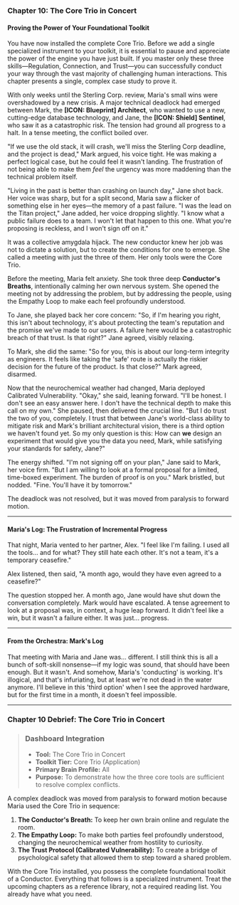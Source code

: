 ### **Chapter 10: The Core Trio in Concert**
#### Proving the Power of Your Foundational Toolkit

You have now installed the complete Core Trio. Before we add a single specialized instrument to your toolkit, it is essential to pause and appreciate the power of the engine you have just built. If you master only these three skills—Regulation, Connection, and Trust—you can successfully conduct your way through the vast majority of challenging human interactions. This chapter presents a single, complex case study to prove it.

With only weeks until the Sterling Corp. review, Maria's small wins were overshadowed by a new crisis. A major technical deadlock had emerged between Mark, the **[ICON: Blueprint] Architect**, who wanted to use a new, cutting-edge database technology, and Jane, the **[ICON: Shield] Sentinel**, who saw it as a catastrophic risk. The tension had ground all progress to a halt. In a tense meeting, the conflict boiled over.

"If we use the old stack, it will crash, we'll miss the Sterling Corp deadline, and the project is dead," Mark argued, his voice tight. He was making a perfect logical case, but he could feel it wasn't landing. The frustration of not being able to make them *feel* the urgency was more maddening than the technical problem itself.

"Living in the past is better than crashing on launch day," Jane shot back. Her voice was sharp, but for a split second, Maria saw a flicker of something else in her eyes—the memory of a past failure. "I was the lead on the Titan project," Jane added, her voice dropping slightly. "I know what a public failure does to a team. I won't let that happen to this one. What you're proposing is reckless, and I won't sign off on it."

It was a collective amygdala hijack. The new conductor knew her job was not to dictate a solution, but to create the conditions for one to emerge. She called a meeting with just the three of them. Her only tools were the Core Trio.

Before the meeting, Maria felt anxiety. She took three deep **Conductor's Breaths**, intentionally calming her own nervous system. She opened the meeting not by addressing the problem, but by addressing the people, using the Empathy Loop to make each feel profoundly understood.

To Jane, she played back her core concern: "So, if I'm hearing you right, this isn't about technology, it's about protecting the team's reputation and the promise we've made to our users. A failure here would be a catastrophic breach of that trust. Is that right?" Jane agreed, visibly relaxing.

To Mark, she did the same: "So for you, this is about our long-term integrity as engineers. It feels like taking the 'safe' route is actually the riskier decision for the future of the product. Is that close?" Mark agreed, disarmed.

Now that the neurochemical weather had changed, Maria deployed Calibrated Vulnerability. "Okay," she said, leaning forward. "I'll be honest. I don't see an easy answer here. I don't have the technical depth to make this call on my own." She paused, then delivered the crucial line. "But I do trust the two of you, completely. I trust that between Jane's world-class ability to mitigate risk and Mark's brilliant architectural vision, there is a third option we haven't found yet. So my only question is this: How can **we** design an experiment that would give you the data you need, Mark, while satisfying your standards for safety, Jane?"

The energy shifted. "I'm not signing off on your plan," Jane said to Mark, her voice firm. "But I am willing to look at a formal proposal for a limited, time-boxed experiment. The burden of proof is on you." Mark bristled, but nodded. "Fine. You'll have it by tomorrow."

The deadlock was not resolved, but it was moved from paralysis to forward motion.

---
#### **Maria's Log: The Frustration of Incremental Progress**
That night, Maria vented to her partner, Alex. "I feel like I'm failing. I used all the tools... and for what? They still hate each other. It's not a team, it's a temporary ceasefire."

Alex listened, then said, "A month ago, would they have even agreed to a ceasefire?"

The question stopped her. A month ago, Jane would have shut down the conversation completely. Mark would have escalated. A tense agreement to look at a proposal was, in context, a huge leap forward. It didn't feel like a win, but it wasn't a failure either. It was just... progress.

---
#### **From the Orchestra: Mark's Log**
That meeting with Maria and Jane was... different. I still think this is all a bunch of soft-skill nonsense—if my logic was sound, that should have been enough. But it wasn't. And somehow, Maria's 'conducting' is working. It's illogical, and that's infuriating, but at least we're not dead in the water anymore. I'll believe in this 'third option' when I see the approved hardware, but for the first time in a month, it doesn't feel impossible.

---
### **Chapter 10 Debrief: The Core Trio in Concert**

> ### **Dashboard Integration**
>
> *   **Tool:** The Core Trio in Concert
> *   **Toolkit Tier:** Core Trio (Application)
> *   **Primary Brain Profile:** All
> *   **Purpose:** To demonstrate how the three core tools are sufficient to resolve complex conflicts.

A complex deadlock was moved from paralysis to forward motion because Maria used the Core Trio in sequence:
1.  **The Conductor's Breath:** To keep her own brain online and regulate the room.
2.  **The Empathy Loop:** To make both parties feel profoundly understood, changing the neurochemical weather from hostility to curiosity.
3.  **The Trust Protocol (Calibrated Vulnerability):** To create a bridge of psychological safety that allowed them to step toward a shared problem.

With the Core Trio installed, you possess the complete foundational toolkit of a Conductor. Everything that follows is a specialized instrument. Treat the upcoming chapters as a reference library, not a required reading list. You already have what you need.
      